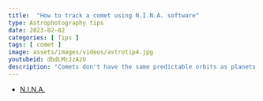 ```yaml
---
title:  "How to track a comet using N.I.N.A. software"
type: Astrophotography tips
date: 2023-02-02
categories: [ Tips ]
tags: [ comet ]
image: assets/images/videos/astrotip4.jpg
youtubeid: dbdLMcJzAzU
description: "Comets don't have the same predictable orbits as planets and travel at different rates, so how are long imaging sessions even possible? Just in time for the close approach of the green comet C/2022 E3 (ZTF), learn how to use the Orbitals plugin to track comets using N.I.N.A. software."
---
```


- [N.I.N.A.](/external?t=https://nighttime-imaging.eu/docs/master/site/)
